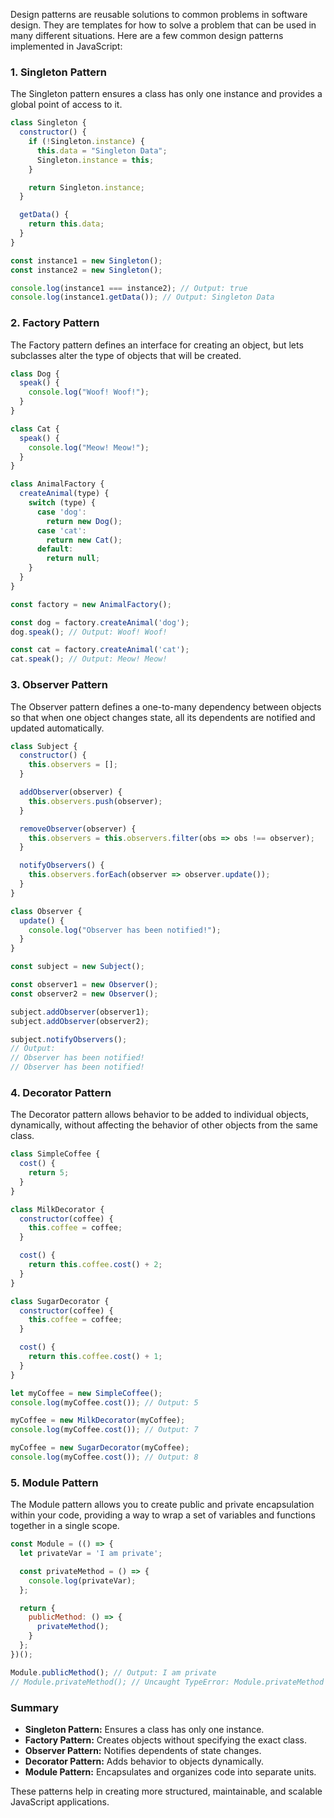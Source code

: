 Design patterns are reusable solutions to common problems in software design. They are templates for how to solve a problem that can be used in many different situations. Here are a few common design patterns implemented in JavaScript:

### 1. Singleton Pattern

The Singleton pattern ensures a class has only one instance and provides a global point of access to it.

```javascript
class Singleton {
  constructor() {
    if (!Singleton.instance) {
      this.data = "Singleton Data";
      Singleton.instance = this;
    }

    return Singleton.instance;
  }

  getData() {
    return this.data;
  }
}

const instance1 = new Singleton();
const instance2 = new Singleton();

console.log(instance1 === instance2); // Output: true
console.log(instance1.getData()); // Output: Singleton Data
```

### 2. Factory Pattern

The Factory pattern defines an interface for creating an object, but lets subclasses alter the type of objects that will be created.

```javascript
class Dog {
  speak() {
    console.log("Woof! Woof!");
  }
}

class Cat {
  speak() {
    console.log("Meow! Meow!");
  }
}

class AnimalFactory {
  createAnimal(type) {
    switch (type) {
      case 'dog':
        return new Dog();
      case 'cat':
        return new Cat();
      default:
        return null;
    }
  }
}

const factory = new AnimalFactory();

const dog = factory.createAnimal('dog');
dog.speak(); // Output: Woof! Woof!

const cat = factory.createAnimal('cat');
cat.speak(); // Output: Meow! Meow!
```

### 3. Observer Pattern

The Observer pattern defines a one-to-many dependency between objects so that when one object changes state, all its dependents are notified and updated automatically.

```javascript
class Subject {
  constructor() {
    this.observers = [];
  }

  addObserver(observer) {
    this.observers.push(observer);
  }

  removeObserver(observer) {
    this.observers = this.observers.filter(obs => obs !== observer);
  }

  notifyObservers() {
    this.observers.forEach(observer => observer.update());
  }
}

class Observer {
  update() {
    console.log("Observer has been notified!");
  }
}

const subject = new Subject();

const observer1 = new Observer();
const observer2 = new Observer();

subject.addObserver(observer1);
subject.addObserver(observer2);

subject.notifyObservers();
// Output:
// Observer has been notified!
// Observer has been notified!
```

### 4. Decorator Pattern

The Decorator pattern allows behavior to be added to individual objects, dynamically, without affecting the behavior of other objects from the same class.

```javascript
class SimpleCoffee {
  cost() {
    return 5;
  }
}

class MilkDecorator {
  constructor(coffee) {
    this.coffee = coffee;
  }

  cost() {
    return this.coffee.cost() + 2;
  }
}

class SugarDecorator {
  constructor(coffee) {
    this.coffee = coffee;
  }

  cost() {
    return this.coffee.cost() + 1;
  }
}

let myCoffee = new SimpleCoffee();
console.log(myCoffee.cost()); // Output: 5

myCoffee = new MilkDecorator(myCoffee);
console.log(myCoffee.cost()); // Output: 7

myCoffee = new SugarDecorator(myCoffee);
console.log(myCoffee.cost()); // Output: 8
```

### 5. Module Pattern

The Module pattern allows you to create public and private encapsulation within your code, providing a way to wrap a set of variables and functions together in a single scope.

```javascript
const Module = (() => {
  let privateVar = 'I am private';

  const privateMethod = () => {
    console.log(privateVar);
  };

  return {
    publicMethod: () => {
      privateMethod();
    }
  };
})();

Module.publicMethod(); // Output: I am private
// Module.privateMethod(); // Uncaught TypeError: Module.privateMethod is not a function
```

### Summary

- **Singleton Pattern:** Ensures a class has only one instance.
- **Factory Pattern:** Creates objects without specifying the exact class.
- **Observer Pattern:** Notifies dependents of state changes.
- **Decorator Pattern:** Adds behavior to objects dynamically.
- **Module Pattern:** Encapsulates and organizes code into separate units.

These patterns help in creating more structured, maintainable, and scalable JavaScript applications.